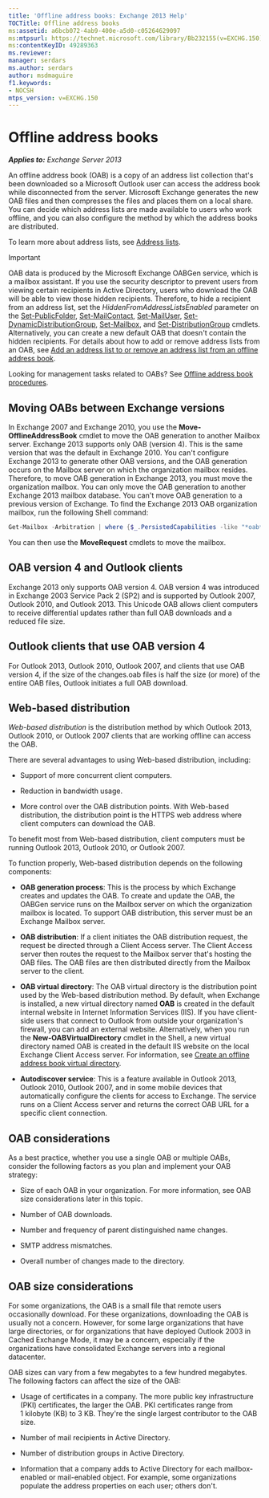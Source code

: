 ```yaml
---
title: 'Offline address books: Exchange 2013 Help'
TOCTitle: Offline address books
ms:assetid: a6bcb072-4ab9-400e-a5d0-c05264629097
ms:mtpsurl: https://technet.microsoft.com/library/Bb232155(v=EXCHG.150)
ms:contentKeyID: 49289363
ms.reviewer: 
manager: serdars
ms.author: serdars
author: msdmaguire
f1.keywords:
- NOCSH
mtps_version: v=EXCHG.150
---
```


# Offline address books

_**Applies to:** Exchange Server 2013_

An offline address book (OAB) is a copy of an address list collection that's been downloaded so a Microsoft Outlook user can access the address book while disconnected from the server. Microsoft Exchange generates the new OAB files and then compresses the files and places them on a local share. You can decide which address lists are made available to users who work offline, and you can also configure the method by which the address books are distributed.

To learn more about address lists, see [Address lists](../ExchangeOnline/address-books/address-lists/address-lists.md).

> [!IMPORTANT]
> OAB data is produced by the Microsoft Exchange OABGen service, which is a mailbox assistant. If you use the security descriptor to prevent users from viewing certain recipients in Active Directory, users who download the OAB will be able to view those hidden recipients. Therefore, to hide a recipient from an address list, set the <EM>HiddenFromAddressListsEnabled</EM> parameter on the <A href="/powershell/module/exchange/Set-PublicFolder">Set-PublicFolder</A>, <A href="/powershell/module/exchange/Set-MailContact)">Set-MailContact</A>, <A href="/powershell/module/exchange/Set-MailUser">Set-MailUser</A>, <A href="/powershell/module/exchange/Set-DynamicDistributionGroup">Set-DynamicDistributionGroup</A>, <A href="/powershell/module/exchange/Set-Mailbox">Set-Mailbox</A>, and <A href="/powershell/module/exchange/Set-DistributionGroup">Set-DistributionGroup</A> cmdlets. Alternatively, you can create a new default OAB that doesn't contain the hidden recipients. For details about how to add or remove address lists from an OAB, see <A href="/exchange/address-books/offline-address-books/add-or-remove-an-address-list">Add an address list to or remove an address list from an offline address book</A>.

Looking for management tasks related to OABs? See [Offline address book procedures](../ExchangeOnline/address-books/offline-address-books/offline-address-book-procedures.md).

## Moving OABs between Exchange versions

In Exchange 2007 and Exchange 2010, you use the **Move-OfflineAddressBook** cmdlet to move the OAB generation to another Mailbox server. Exchange 2013 supports only OAB (version 4). This is the same version that was the default in Exchange 2010. You can't configure Exchange 2013 to generate other OAB versions, and the OAB generation occurs on the Mailbox server on which the organization mailbox resides. Therefore, to move OAB generation in Exchange 2013, you must move the organization mailbox. You can only move the OAB generation to another Exchange 2013 mailbox database. You can't move OAB generation to a previous version of Exchange. To find the Exchange 2013 OAB organization mailbox, run the following Shell command:

```powershell
Get-Mailbox -Arbitration | where {$_.PersistedCapabilities -like "*oab*"}
```

You can then use the **MoveRequest** cmdlets to move the mailbox.

## OAB version 4 and Outlook clients

Exchange 2013 only supports OAB version 4. OAB version 4 was introduced in Exchange 2003 Service Pack 2 (SP2) and is supported by Outlook 2007, Outlook 2010, and Outlook 2013. This Unicode OAB allows client computers to receive differential updates rather than full OAB downloads and a reduced file size.

## Outlook clients that use OAB version 4

For Outlook 2013, Outlook 2010, Outlook 2007, and clients that use OAB version 4, if the size of the changes.oab files is half the size (or more) of the entire OAB files, Outlook initiates a full OAB download.

## Web-based distribution

*Web-based distribution* is the distribution method by which Outlook 2013, Outlook 2010, or Outlook 2007 clients that are working offline can access the OAB.

There are several advantages to using Web-based distribution, including:

- Support of more concurrent client computers.

- Reduction in bandwidth usage.

- More control over the OAB distribution points. With Web-based distribution, the distribution point is the HTTPS web address where client computers can download the OAB.

To benefit most from Web-based distribution, client computers must be running Outlook 2013, Outlook 2010, or Outlook 2007.

To function properly, Web-based distribution depends on the following components:

- **OAB generation process**: This is the process by which Exchange creates and updates the OAB. To create and update the OAB, the OABGen service runs on the Mailbox server on which the organization mailbox is located. To support OAB distribution, this server must be an Exchange Mailbox server.

- **OAB distribution**: If a client initiates the OAB distribution request, the request be directed through a Client Access server. The Client Access server then routes the request to the Mailbox server that's hosting the OAB files. The OAB files are then distributed directly from the Mailbox server to the client.

- **OAB virtual directory**: The OAB virtual directory is the distribution point used by the Web-based distribution method. By default, when Exchange is installed, a new virtual directory named **OAB** is created in the default internal website in Internet Information Services (IIS). If you have client-side users that connect to Outlook from outside your organization's firewall, you can add an external website. Alternatively, when you run the **New-OABVirtualDirectory** cmdlet in the Shell, a new virtual directory named OAB is created in the default IIS website on the local Exchange Client Access server. For information, see [Create an offline address book virtual directory](/exchange/address-books/offline-address-books/create-virtual-directory).

- **Autodiscover service**: This is a feature available in Outlook 2013, Outlook 2010, Outlook 2007, and in some mobile devices that automatically configure the clients for access to Exchange. The service runs on a Client Access server and returns the correct OAB URL for a specific client connection.

## OAB considerations

As a best practice, whether you use a single OAB or multiple OABs, consider the following factors as you plan and implement your OAB strategy:

- Size of each OAB in your organization. For more information, see OAB size considerations later in this topic.

- Number of OAB downloads.

- Number and frequency of parent distinguished name changes.

- SMTP address mismatches.

- Overall number of changes made to the directory.

## OAB size considerations

For some organizations, the OAB is a small file that remote users occasionally download. For these organizations, downloading the OAB is usually not a concern. However, for some large organizations that have large directories, or for organizations that have deployed Outlook 2003 in Cached Exchange Mode, it may be a concern, especially if the organizations have consolidated Exchange servers into a regional datacenter.

OAB sizes can vary from a few megabytes to a few hundred megabytes. The following factors can affect the size of the OAB:

- Usage of certificates in a company. The more public key infrastructure (PKI) certificates, the larger the OAB. PKI certificates range from 1 kilobyte (KB) to 3 KB. They're the single largest contributor to the OAB size.

- Number of mail recipients in Active Directory.

- Number of distribution groups in Active Directory.

- Information that a company adds to Active Directory for each mailbox-enabled or mail-enabled object. For example, some organizations populate the address properties on each user; others don't.